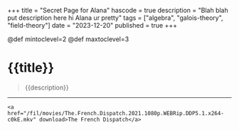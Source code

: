 
+++
title = "Secret Page for Alana"
hascode = true
description = "Blah blah put description here hi Alana ur pretty"
tags = ["algebra", "galois-theory", "field-theory"]
date = "2023-12-20"
published = true
+++

@def mintoclevel=2
@def maxtoclevel=3

# {{title}}

> {{description}}
---

~~~
<a href="/fil/movies/The.French.Dispatch.2021.1080p.WEBRip.DDP5.1.x264-c0kE.mkv" download>The French Dispatch</a>
~~~

